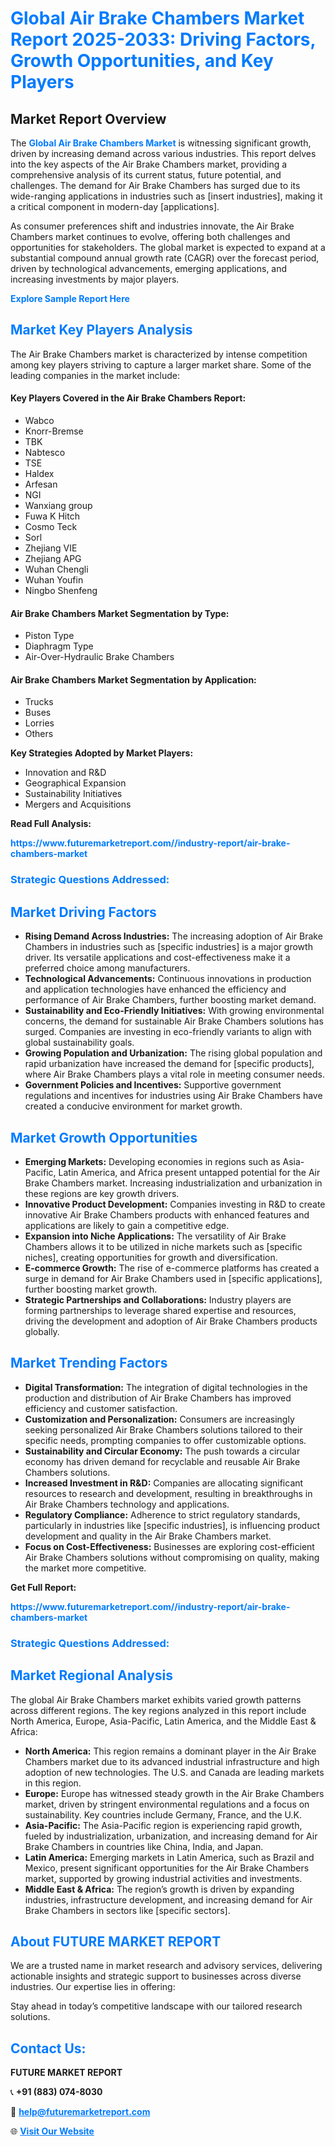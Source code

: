 <h1 style="color: #007BFF;">Global Air Brake Chambers Market Report 2025-2033: Driving Factors, Growth Opportunities, and Key Players</h1>

<section id="overview">
<h2>Market Report Overview</h2>
<p>The <a href="https://www.futuremarketreport.com//industry-report/air-brake-chambers-market" style="color: #007BFF; text-decoration: none;"><strong>Global Air Brake Chambers Market</strong></a> is witnessing significant growth, driven by increasing demand across various industries. This report delves into the key aspects of the Air Brake Chambers market, providing a comprehensive analysis of its current status, future potential, and challenges. The demand for Air Brake Chambers has surged due to its wide-ranging applications in industries such as [insert industries], making it a critical component in modern-day [applications].</p>
<p>As consumer preferences shift and industries innovate, the Air Brake Chambers market continues to evolve, offering both challenges and opportunities for stakeholders. The global market is expected to expand at a substantial compound annual growth rate (CAGR) over the forecast period, driven by technological advancements, emerging applications, and increasing investments by major players.</p>
</section>

<section id="overview">
<p><a href="https://www.futuremarketreport.com//request-sample/reportId=91172" style="color: #007BFF; text-decoration: none;"><strong>Explore Sample Report Here</strong></a></p>
</section>

<section id="key-players">
<h2 style="color: #007BFF;">Market Key Players Analysis</h2>
<p>The Air Brake Chambers market is characterized by intense competition among key players striving to capture a larger market share. Some of the leading companies in the market include:</p>
<h4>Key Players Covered in the Air Brake Chambers Report:</h4>
<ul><li>Wabco</li><li>Knorr-Bremse</li><li>TBK</li><li>Nabtesco</li><li>TSE</li><li>Haldex</li><li>Arfesan</li><li>NGI</li><li>Wanxiang group</li><li>Fuwa K Hitch</li><li>Cosmo Teck</li><li>Sorl</li><li>Zhejiang VIE</li><li>Zhejiang APG</li><li>Wuhan Chengli</li><li>Wuhan Youfin</li><li>Ningbo Shenfeng</li></ul>
<h4>Air Brake Chambers Market Segmentation by Type:</h4>
<ul><li>Piston Type</li><li>Diaphragm Type</li><li>Air-Over-Hydraulic Brake Chambers</li></ul>

<h4>Air Brake Chambers Market Segmentation by Application:</h4>
<ul><li>Trucks</li><li>Buses</li><li>Lorries</li><li>Others</li></ul>
<p><strong>Key Strategies Adopted by Market Players:</strong></p>
<ul>
<li>Innovation and R&D</li>
<li>Geographical Expansion</li>
<li>Sustainability Initiatives</li>
<li>Mergers and Acquisitions</li>
</ul>
</section>

<section>
<p><strong>Read Full Analysis: </strong></p><a href="https://www.futuremarketreport.com//industry-report/air-brake-chambers-market" style="color: #007BFF; text-decoration: none;"><strong>https://www.futuremarketreport.com//industry-report/air-brake-chambers-market</strong></a>
<h3 style="color: #007BFF;">Strategic Questions Addressed:</h3>
</section>

<section id="driving-factors">
<h2 style="color: #007BFF;">Market Driving Factors</h2>
<ul>
<li><strong>Rising Demand Across Industries:</strong> The increasing adoption of Air Brake Chambers in industries such as [specific industries] is a major growth driver. Its versatile applications and cost-effectiveness make it a preferred choice among manufacturers.</li>
<li><strong>Technological Advancements:</strong> Continuous innovations in production and application technologies have enhanced the efficiency and performance of Air Brake Chambers, further boosting market demand.</li>
<li><strong>Sustainability and Eco-Friendly Initiatives:</strong> With growing environmental concerns, the demand for sustainable Air Brake Chambers solutions has surged. Companies are investing in eco-friendly variants to align with global sustainability goals.</li>
<li><strong>Growing Population and Urbanization:</strong> The rising global population and rapid urbanization have increased the demand for [specific products], where Air Brake Chambers plays a vital role in meeting consumer needs.</li>
<li><strong>Government Policies and Incentives:</strong> Supportive government regulations and incentives for industries using Air Brake Chambers have created a conducive environment for market growth.</li>
</ul>
</section>

<section id="growth-opportunities">
<h2 style="color: #007BFF;">Market Growth Opportunities</h2>
<ul>
<li><strong>Emerging Markets:</strong> Developing economies in regions such as Asia-Pacific, Latin America, and Africa present untapped potential for the Air Brake Chambers market. Increasing industrialization and urbanization in these regions are key growth drivers.</li>
<li><strong>Innovative Product Development:</strong> Companies investing in R&D to create innovative Air Brake Chambers products with enhanced features and applications are likely to gain a competitive edge.</li>
<li><strong>Expansion into Niche Applications:</strong> The versatility of Air Brake Chambers allows it to be utilized in niche markets such as [specific niches], creating opportunities for growth and diversification.</li>
<li><strong>E-commerce Growth:</strong> The rise of e-commerce platforms has created a surge in demand for Air Brake Chambers used in [specific applications], further boosting market growth.</li>
<li><strong>Strategic Partnerships and Collaborations:</strong> Industry players are forming partnerships to leverage shared expertise and resources, driving the development and adoption of Air Brake Chambers products globally.</li>
</ul>
</section>

<section id="trending-factors">
<h2 style="color: #007BFF;">Market Trending Factors</h2>
<ul>
<li><strong>Digital Transformation:</strong> The integration of digital technologies in the production and distribution of Air Brake Chambers has improved efficiency and customer satisfaction.</li>
<li><strong>Customization and Personalization:</strong> Consumers are increasingly seeking personalized Air Brake Chambers solutions tailored to their specific needs, prompting companies to offer customizable options.</li>
<li><strong>Sustainability and Circular Economy:</strong> The push towards a circular economy has driven demand for recyclable and reusable Air Brake Chambers solutions.</li>
<li><strong>Increased Investment in R&D:</strong> Companies are allocating significant resources to research and development, resulting in breakthroughs in Air Brake Chambers technology and applications.</li>
<li><strong>Regulatory Compliance:</strong> Adherence to strict regulatory standards, particularly in industries like [specific industries], is influencing product development and quality in the Air Brake Chambers market.</li>
<li><strong>Focus on Cost-Effectiveness:</strong> Businesses are exploring cost-efficient Air Brake Chambers solutions without compromising on quality, making the market more competitive.</li>
</ul>
</section>

<section>
<p><strong>Get Full Report: </strong></p><a href="https://www.futuremarketreport.com//industry-report/air-brake-chambers-market" style="color: #007BFF; text-decoration: none;"><strong>https://www.futuremarketreport.com//industry-report/air-brake-chambers-market</strong></a>
<h3 style="color: #007BFF;">Strategic Questions Addressed:</h3>
</section>


<section id="regional-analysis">
<h2 style="color: #007BFF;">Market Regional Analysis</h2>
<p>The global Air Brake Chambers market exhibits varied growth patterns across different regions. The key regions analyzed in this report include North America, Europe, Asia-Pacific, Latin America, and the Middle East & Africa:</p>
<ul>
<li><strong>North America:</strong> This region remains a dominant player in the Air Brake Chambers market due to its advanced industrial infrastructure and high adoption of new technologies. The U.S. and Canada are leading markets in this region.</li>
<li><strong>Europe:</strong> Europe has witnessed steady growth in the Air Brake Chambers market, driven by stringent environmental regulations and a focus on sustainability. Key countries include Germany, France, and the U.K.</li>
<li><strong>Asia-Pacific:</strong> The Asia-Pacific region is experiencing rapid growth, fueled by industrialization, urbanization, and increasing demand for Air Brake Chambers in countries like China, India, and Japan.</li>
<li><strong>Latin America:</strong> Emerging markets in Latin America, such as Brazil and Mexico, present significant opportunities for the Air Brake Chambers market, supported by growing industrial activities and investments.</li>
<li><strong>Middle East & Africa:</strong> The region’s growth is driven by expanding industries, infrastructure development, and increasing demand for Air Brake Chambers in sectors like [specific sectors].</li>
</ul>
</section>

<footer>
<h2 style="color: #007BFF;">About FUTURE MARKET REPORT</h2>
<p>We are a trusted name in market research and advisory services, delivering actionable insights and strategic support to businesses across diverse industries. Our expertise lies in offering:</p>

<p>Stay ahead in today’s competitive landscape with our tailored research solutions.</p>

<h2 style="color: #007BFF;">Contact Us:</h2>
<p><strong>FUTURE MARKET REPORT</strong></p>
<p>📞 <strong>+91 (883) 074-8030</strong></p>
<p>📧 <strong><a href="mailto:help@futuremarketreport.com" style="color: #007BFF;">help@futuremarketreport.com</a></strong></p>
<p>🌐 <strong><a href="https://www.futuremarketreport.com/" style="color: #007BFF;">Visit Our Website</a></strong></p>
</footer>